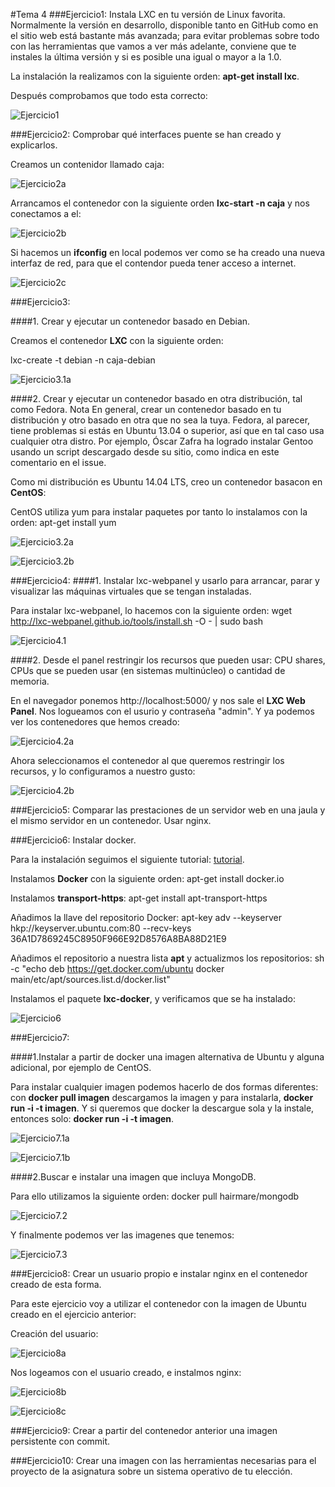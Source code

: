 #Tema 4
###Ejercicio1: Instala LXC en tu versión de Linux favorita. Normalmente la versión en desarrollo, disponible tanto en GitHub como en el sitio web está bastante más avanzada; para evitar problemas sobre todo con las herramientas que vamos a ver más adelante, conviene que te instales la última versión y si es posible una igual o mayor a la 1.0.

La instalación la realizamos con la siguiente orden: **apt-get install lxc**.

Después comprobamos que todo esta correcto:

![Ejercicio1](https://www.dropbox.com/s/pmctryq58q8hkpi/Ejercicio1.png?dl=1)

###Ejercicio2: Comprobar qué interfaces puente se han creado y explicarlos.

Creamos un contenidor llamado caja:

![Ejercicio2a](https://www.dropbox.com/s/5uyz25m6az0h7l4/Ejercicio2a.png?dl=1)

Arrancamos el contenedor con la siguiente orden **lxc-start -n caja** y nos conectamos a el:

![Ejercicio2b](https://www.dropbox.com/s/wjan8bm5jc2iiq3/Ejercicio2b.png?dl=1)

Si hacemos un **ifconfig** en local podemos ver como se ha creado una nueva interfaz de red, para que el contendor pueda tener acceso a internet.

![Ejercicio2c](https://www.dropbox.com/s/wpe1dm484sshwhb/Ejercicio2c.png?dl=1)

###Ejercicio3: 

####1. Crear y ejecutar un contenedor basado en Debian.

Creamos el contenedor **LXC** con la siguiente orden:

lxc-create -t debian -n caja-debian

![Ejercicio3.1a](https://www.dropbox.com/s/5det6lxdh26iuzh/Ejercicio3.1a.png?dl=1)

####2. Crear y ejecutar un contenedor basado en otra distribución, tal como Fedora. Nota En general, crear un contenedor basado en tu distribución y otro basado en otra que no sea la tuya. Fedora, al parecer, tiene problemas si estás en Ubuntu 13.04 o superior, así que en tal caso usa cualquier otra distro. Por ejemplo, Óscar Zafra ha logrado instalar Gentoo usando un script descargado desde su sitio, como indica en este comentario en el issue.

Como mi distribución es Ubuntu 14.04 LTS, creo un contenedor basacon en **CentOS**:

CentOS utiliza yum para instalar paquetes por tanto lo instalamos con la orden: apt-get install yum

![Ejercicio3.2a](https://www.dropbox.com/s/aqmyzsoqcdgh483/Ejercicio3.2a.png?dl=1)

![Ejercicio3.2b](https://www.dropbox.com/s/uvdqppvn0twgtec/Ejercicio3.2b.png?dl=1)


###Ejercicio4:
####1. Instalar lxc-webpanel y usarlo para arrancar, parar y visualizar las máquinas virtuales que se tengan instaladas.

Para instalar lxc-webpanel, lo hacemos con la siguiente orden: wget http://lxc-webpanel.github.io/tools/install.sh -O - | sudo bash

![Ejercicio4.1](https://www.dropbox.com/s/krzwemdzok3vizx/Ejercicio4.1.png?dl=1)

####2. Desde el panel restringir los recursos que pueden usar: CPU shares, CPUs que se pueden usar (en sistemas multinúcleo) o cantidad de memoria.

En el navegador ponemos http://localhost:5000/ y nos sale el **LXC Web Panel**. Nos logueamos con el usurio y contraseña "admin". Y ya podemos ver
los contenedores que hemos creado:

![Ejercicio4.2a](https://www.dropbox.com/s/rzir55r5rgylgt4/Ejercicio4.2a.png?dl=1)

Ahora seleccionamos el contenedor al que queremos restringir los recursos, y lo configuramos a nuestro gusto:

![Ejercicio4.2b](https://www.dropbox.com/s/vylgfgo3y88n80x/Ejercicio4.2b.png?dl=1)


###Ejercicio5: Comparar las prestaciones de un servidor web en una jaula y el mismo servidor en un contenedor. Usar nginx.




###Ejercicio6: Instalar docker.

Para la instalación seguimos el siguiente tutorial: [tutorial](http://docs.docker.com/engine/installation/ubuntulinux/).

Instalamos **Docker** con la siguiente orden: apt-get install docker.io

Instalamos **transport-https**: apt-get install apt-transport-https

Añadimos la llave del repositorio Docker: apt-key adv --keyserver hkp://keyserver.ubuntu.com:80 --recv-keys 36A1D7869245C8950F966E92D8576A8BA88D21E9

Añadimos el repositorio a nuestra lista **apt** y actualizmos los repositorios: sh -c "echo deb https://get.docker.com/ubuntu docker main\/etc/apt/sources.list.d/docker.list"

Instalamos el paquete **lxc-docker**, y verificamos que se ha instalado:

![Ejercicio6](https://www.dropbox.com/s/pl3ndjmszh60sm6/Ejercicio6.png?dl=1) 


###Ejercicio7:

####1.Instalar a partir de docker una imagen alternativa de Ubuntu y alguna adicional, por ejemplo de CentOS.

Para instalar cualquier imagen podemos hacerlo de dos formas diferentes: con **docker pull imagen** descargamos la imagen y para instalarla, **docker run -i -t imagen**. Y si queremos que docker la descargue sola y la instale, entonces solo: **docker run -i -t imagen**.  

![Ejercicio7.1a](https://www.dropbox.com/s/ehfslhhlfauwzco/Ejercicio7.1a.png?dl=1)

![Ejercicio7.1b](https://www.dropbox.com/s/q1s9wekoovi88lw/Ejercicio7.1b.png?dl=1)

####2.Buscar e instalar una imagen que incluya MongoDB.

Para ello utilizamos la siguiente orden: docker pull hairmare/mongodb
 
![Ejercicio7.2](https://www.dropbox.com/s/jrresrkh5nnsxa3/Ejercicio7.2.png?dl=1)

Y finalmente podemos ver las imagenes que tenemos:

![Ejercicio7.3](https://www.dropbox.com/s/b6wj7dyo0gxinub/Ejercicio7.3.png?dl=1)


###Ejercicio8: Crear un usuario propio e instalar nginx en el contenedor creado de esta forma.

Para este ejercicio voy a utilizar el contenedor con la imagen de Ubuntu creado en el ejercicio anterior:

Creación del usuario:
    
![Ejercicio8a](https://www.dropbox.com/s/qxmoblw8eptizm7/Ejercicio8a.png?dl=1)

Nos logeamos con el usuario creado, e instalmos nginx:

![Ejercicio8b](https://www.dropbox.com/s/2rm8obndnib2tpa/Ejercicio8b.png?dl=1)

![Ejercicio8c](https://www.dropbox.com/s/tjsukbrdebu3np5/Ejercicio8c.png?dl=1)

###Ejercicio9: Crear a partir del contenedor anterior una imagen persistente con commit. 


###Ejercicio10: Crear una imagen con las herramientas necesarias para el proyecto de la asignatura sobre un sistema operativo de tu elección. 




